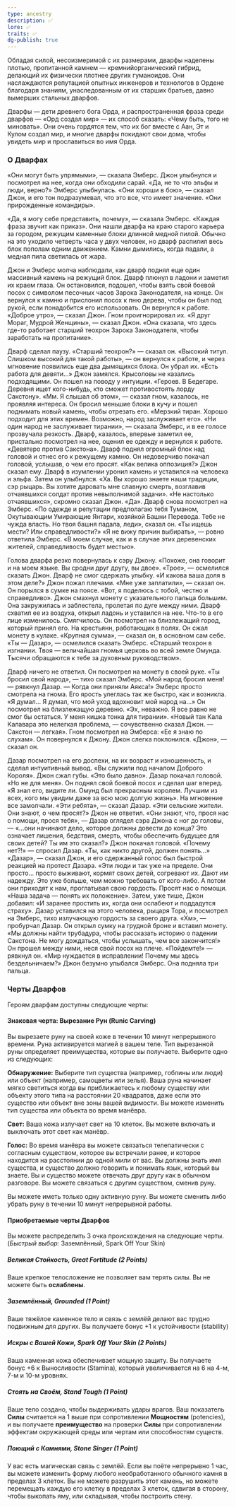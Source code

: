 ```yaml
---
type: ancestry
description: ✅
lore: ✅
traits: ✅
dg-publish: true
---
```


Обладая силой, несоизмеримой с их размерами, дварфы наделены плотью, пропитанной камнем — кремнийорганический гибрид, делающий их физически плотнее других гуманоидов. Они наслаждаются репутацией опытных инженеров и технологов в Ордене благодаря знаниям, унаследованным от их старших братьев, давно вымерших стальных дварфов.

Дварфы — дети древнего бога Орда, и распространенная фраза среди дварфов — «Орд создал мир» — их способ сказать: «Чему быть, того не миновать». Они очень гордятся тем, что их бог вместе с Аан, Эт и Кулом создал мир, и многие дварфы покидают свои дома, чтобы увидеть мир и прославиться во имя Орда.

### О Дварфах
«Они могут быть упрямыми», — сказала Эмберс. Джон улыбнулся и посмотрел на нее, когда они обходили сарай. «Да, не то что эльфы и люди, верно?» Эмберс улыбнулась. «Они хороши в бою», — сказал Джон, и его тон подразумевал, что это все, что имеет значение. «Они прирожденные командиры».

«Да, я могу себе представить, почему», — сказала Эмберс. «Каждая фраза звучит как приказ». 
Они нашли дварфа на краю старого карьера за городом, режущим каменные блоки длинной медной пилой. Обычно на это уходило четверть часа у двух человек, но дварф распилил весь блок пополам одним движением. Камни дымились, когда падали, а медная пила светилась от жара.

Джон и Эмберс молча наблюдали, как дварф поднял еще один массивный камень на режущий блок.
Дварф плюнул в ладони и заметил их краем глаза. Он остановился, подошел, чтобы взять свой боевой посох с символом песочных часов Зарока Законодателя, на конце. Он вернулся к камню и прислонил посох к пню дерева, чтобы он был под рукой, если понадобится его использовать.
Он вернулся к работе.
«Доброе утро», — сказал Джон.
Гном проигнорировал их.
«Я друг Мораг, Мудрой Женщины», — сказал Джон. «Она сказала, что здесь где-то работает старший теохрон Зарока Законодателя, чтобы заработать на пропитание».

Дварф сделал паузу. «Старший теохрон?» — сказал он. «Высокий титул. Слишком высокий для такой работы», — он вернулся к работе, и через мгновение появились еще два дымящихся блока. Он убрал их.
«Есть работа для девяти...» Джон замялся. Крысоловы не казались подходящими. Он пошел на поводу у интуиции. «Героев. В Бедегаре. Деревня ищет кого-нибудь, кто сможет противостоять лорду Сакстону». 
«Мм. Я слышал об этом», — сказал гном, казалось, не проявляя интереса. Он бросил меньшие блоки в кучу и пошел поднимать новый камень, чтобы отрезать его. «Мерзкий тиран. Хорошо подходит для этих времен. Возможно, народ заслуживает его».
«Ни один народ не заслуживает тирании», — сказала Эмберс, и в ее голосе прозвучала резкость. Дварф, казалось, впервые заметил ее, пристально посмотрел на нее, оценил ее одежду и вернулся к работе. 
«Девятеро против Сакстона». Дварф поднял огромный блок над головой и отнес его к режущему камню. Он недоверчиво покачал головой, услышав, о чем его просят. «Как велика оппозиция?»
Джон сказал ему. 
Дварф в изумлении уронил камень и уставился на человека и эльфа. Затем он улыбнулся. «Ха. Вы хорошо знаете наши традиции, сэр рыцарь. Вы хотите даровать мне славную смерть, возглавив отчаявшихся солдат против невыполнимой задачи».
«Не настолько отчаявшихся», скромно сказал Джон.
«Да». Дварф снова посмотрел на Эмберс. «По одежде и репутации предполагаю тебя Туманом, Окутывающим Умирающие Янтари, хозяйкой Башни Перевода. Тебе не чужда власть. Но твоя башня падала, леди», сказал он. «Ты ищешь мести? Или справедливости?»
«Я не вижу причин выбирать», — ровно ответила Эмберс. «В моем случае, как и в случае этих деревенских жителей, справедливость будет местью».

Голова дварфа резко повернулась к сэру Джону. «Похоже, она говорит и на моем языке. Вы сродни друг другу, вы двое».
«Трое», — осмелился сказать Джон.
Дварф не смог сдержать улыбку. «И какова ваша доля в этом деле?»
Джон пожал плечами. «Мне уже заплатили», — сказал он. Он порылся в сумке на поясе. «Вот, я поделюсь с тобой, честно и справедливо».
Джон смахнул монету с указательного пальца большим. Она закружилась и заблестела, пролетая по дуге между ними. Дварф схватил ее из воздуха, открыл ладонь и уставился на нее. Что-то в его лице изменилось. Смягчилось. Он посмотрел на близлежащий город, который принял его. На крестьянн, работающих в полях.
Он сжал монету в кулаке. «Крупная сумма», — сказал он, в основном сам себе.
«Ты — Дазар», — осмелился сказать Эмберс. «Старший теохрон в изгнании. Твоя — величайшая гномья церковь во всей земле Омунда. Тысячи обращаются к тебе за
духовным руководством».

Дварф ничего не ответил. Он посмотрел на монету в своей руке. 
«Ты бросил свой народ», — тихо сказал Эмберс.
«Мой народ бросил меня! — рявкнул Дазар. — Когда они приняли Аякса!»
Эмберс просто смотрела на гнома. Его ярость улеглась так же быстро, как и возникла.
«Я думал… Я думал, что мой уход вдохновит мой народ на…»
Он посмотрел на близлежащую деревню. «Эх, неважно. Я все равно не смог бы остаться. У меня кишка тонка для тирании».
«Новый тан Кала Калавара это нелегкая проблема, — сочувственно сказал Джон. — Сакстон — легкая».
Гном посмотрел на Эмберса: «Ее я знаю по слухам». Он
повернулся к Джону.
Джон слегка поклонился. «Джон», — сказал он.

Дазар посмотрел на его доспехи, на их возраст и изношенность, и сделал интуитивный вывод. «Вы служили под началом Доброго Короля».
Джон сжал губы. «Это было давно».
Дазар покачал головой. «Но не для меня». Он поднял свой боевой посох и сделал шаг вперед. «Я знал его, видите ли. Омунд был прекрасным королем. Лучшим из всех, кого мы увидим даже за всю мою долгую жизнь».
На мгновение все замолчали. «Эти ребята», — сказал Дазар. «Эти сельские жители. Они знают, о чем просят?»
Джон не ответил.
«Они знают, что, прося нас о помощи, прося тебя», — Дазар оглядел сэра Джона с ног до головы, — «...они начинают дело, которое должны довести до конца? Это означает лишения, бедствия, смерть, чтобы обеспечить будущее для своих детей? Ты им это сказал?»
Джон покачал головой. 
«Почему нет?!» — спросил Дазар. «Ты, как никто другой, должен понять...» 
«Дазар», — сказал Джон, и его сдержанный голос был быстрой реакцией на протест Дазара. «Эти люди и так уже на пределе. Они просто... просто выживают, кормят своих детей, согревают их. Дают им надежду. Это уже больше, чем можно требовать от кого-либо. А потом они приходят к нам, проглатывая свою гордость. Просят нас о помощи.
«Наша задача — понять их положение». Затем, уже тише, Джон добавил: «И заранее простить их, когда они ослабеют и поддадутся страху».
Дазар уставился на этого человека, рыцаря Тора, и посмотрел на Эмберс, тихо излучающую гордость за своего друга.
«Хм», — пробурчал Дазар. Он открыл сумку на грудной броне и вставил монету. «Мы должны найти трубадура, чтобы рассказать историю о падении Сакстона. Не могу дождаться, чтобы услышать, чем все закончится!» Он прошел между ними, неся свой посох на плече.
«Пойдемте!» — рявкнул он. «Мир нуждается в исправлении! Почему мы здесь бездельничаем?»
Джон безумно улыбался Эмберс. Она подняла три пальца.
### Черты Дварфов

Героям дварфам доступны следующие черты:

#### Знаковая черта: Вырезание Рун (Runic Carving)
Вы вырезаете руну на своей коже в течении 10 минут непрерывного времени. Руна активируется магией в вашем теле. Тип вырезанной руны определяет преимущества, которые вы получаете. Выберите одно из следующих:

**Обнаружение:** Выберите тип существа (например, гоблины или люди) или объект (например, самоцветы или зелья). Ваша руна начинает мягко светиться когда вы приближаетесь к любому существу или объекту этого типа на расстоянии 20 квадратов, даже если это существо или объект вне зоны вашей видимости. Вы можете изменить тип существа или объекта во время манёвра.

**Свет:** Ваша кожа излучает свет на 10 клеток. Вы можете включать и выключать этот свет как манёвр.

**Голос:** Во время манёвра вы можете связаться телепатически с согласным существом, которое вы встречали ранее, и которое находится на расстоянии до одной мили от вас. Вы должны знать имя существа, и существо должно говорить и понимать язык, который вы знаете. Вы и существо можете отвечать друг другу как в обычном разговоре. Вы можете связаться с другим существом, сменив руну.

Вы можете иметь только одну активную руну. Вы можете сменить либо убрать руну в течении 10 минут непрерывной работы.

#### Приобретаемые черты Дварфов

Вы можете распределить 3 очка происхождения на следующие черты. (*Быстрый выбор:* Заземлённый, Spark Off Your Skin)

##### Великая Стойкость, Great Fortitude (2 Points)

Ваше крепкое телосложение не позволяет вам терять силы. Вы не можете быть **ослаблены**.

##### Заземлённый, Grounded (1 Point)

Ваше тяжёлое каменное тело и связь с землёй делают вас трудно подвижным для других. Вы получаете бонус +1 к устойчивости (stability)

##### Искры с Вашей Кожи, Spark Off Your Skin (2 Points)

Ваша каменная кожа обеспечивает мощную защиту. Вы получаете бонус +6 к Выносливости (Stamina), который увеличивается на 6 на 4-м, 7-м и 10-м уровнях.

##### Стоять на Своём, Stand Tough (1 Point)

Ваше тело создано, чтобы выдерживать удары врагов. Ваш показатель **Силы** считается на 1 выше при сопротивлении **Мощностям** (potencies), и вы получаете **преимущество** на проверки **Силы** при сопротивлении эффектам окружающей среды или чертам или способностям существ.

##### Поющий с Камнями, Stone Singer (1 Point)

У вас есть магическая связь с землёй. Если вы поёте непрерывно 1 час, вы можете изменить форму любого необработанного обычного камня в пределах 3 клеток. Вы не можете разрушить этот камень, но можете перемещать каждую его клетку в пределах 3 клеток, сдвигая в сторону, чтобы выкопать яму, или складывая, чтобы построить стену.